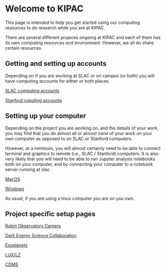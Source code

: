 # Welcome to KIPAC

This page is intended to help you get started using our computing
resources to do research while you are at KIPAC.

There are several different projeces ongoing at KIPAC and each of them
has its own computing resources and environment.  However, we all do
share certain resources.

## Getting and setting up accounts

Depending on if you are working at SLAC or on campus (or both) you
will have computing accounts for either or both places.

[SLAC computing accounts](docs/slac_computing.md)

[Stanford coputing accounts](docs/stanford_computing.md)


## Setting up your computer 

Depending on the project you are working on, and the details of your
work, you may find that you do almost all or almost none of your work
on your own computer as opposed to on SLAC or Stanford computers.

However, at a minimum, you will almost certainly need to be able
to connect terminal and graphics to remote (i.e., SLAC / Stanford)
computers.   It is also very likely that you will need to be able to
run Jupyter analysis notebooks both on your computer, and by
connecting your computer to a notebook server running at slac.

[MacOS](docs/macos_setup.md)

[Windows](docs/windows_setup.md)

As usual, if you are using a linux computer you are on you own.


## Project specific setup pages

[Rubin Observatory Camera](docs/rubin_camera.md)

[Dark Energy Science Collaboration](docs/desc.md)

[Exoplanets](docs/exoplanets.md)

[LUX/LZ](docs/lux_lz.md)

[CDMS](docs/cdms.md)







